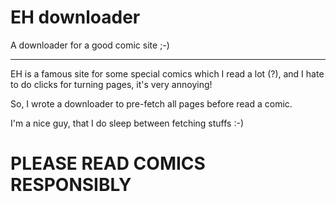 EH downloader
=============

A downloader for a good comic site ;-)

----

EH is a famous site for some special comics which I read a lot (?), and I hate to do clicks for turning pages, it's very annoying!

So, I wrote a downloader to pre-fetch all pages before read a comic.

I'm a nice guy, that I do sleep between fetching stuffs :-)


PLEASE READ COMICS RESPONSIBLY
==============================
